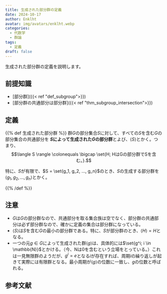 ```yaml
---
title: 生成された部分群の定義
date: 2024-10-17
author: Enklht
avatar: img/avatars/enklht.webp
categories:
  - 代数学
  - 群論
tags:
  - 定義
draft: false
---
```


生成された部分群の定義を説明します。

<!--more-->

## 前提知識

- [部分群]({{< ref "def_subgroup">}})
- [部分群の共通部分は部分群]({{< ref "thm_subgroup_intersection">}})

## 定義

{{% def 生成された部分群 %}}
群$G$の部分集合$S$に対して、すべての$S$を含む$G$の部分集合の共通部分を **$S$によって生成された$G$の部分群**とよび、$\langle S \rangle$とかく。つまり、
$$\langle S \rangle \colonequals \bigcap \set{H; HはGの部分群でSを含む。}.$$

特に、$S$が有限で、$S = \set{g_1, g_2, ..., g_n}$のとき、$S$の生成する部分群を$\langle g_1, g_2, ..., g_n \rangle$とかく。

{{% /def %}}

## 注意

- $G$は$G$の部分群なので、共通部分を取る集合族は空でなく、部分群の共通部分は必ず部分群なので、確かに定義の集合は部分群になっている。
- $\langle S \rangle$は$S$を含む$G$の最小の部分群である。特に、$S$が部分群のとき、$\langle H \rangle = H$となる。
- 一つの元$g \in G$によって生成された群$\langle g \rangle$は、具体的には$\set{g^i; i \in \mathbb{N}}$とかける。（今、$\mathrm{N}$は$0$を含むという立場をとっている。）これは一見無限群のようだが、$g^i = e$となる$i$が存在すれば、周期$i$の繰り返しが起きて実際には有限群となる。最小周期が$\langle g \rangle$の位数に一致し、$g$の位数と呼ばれる。

## 参考文献
